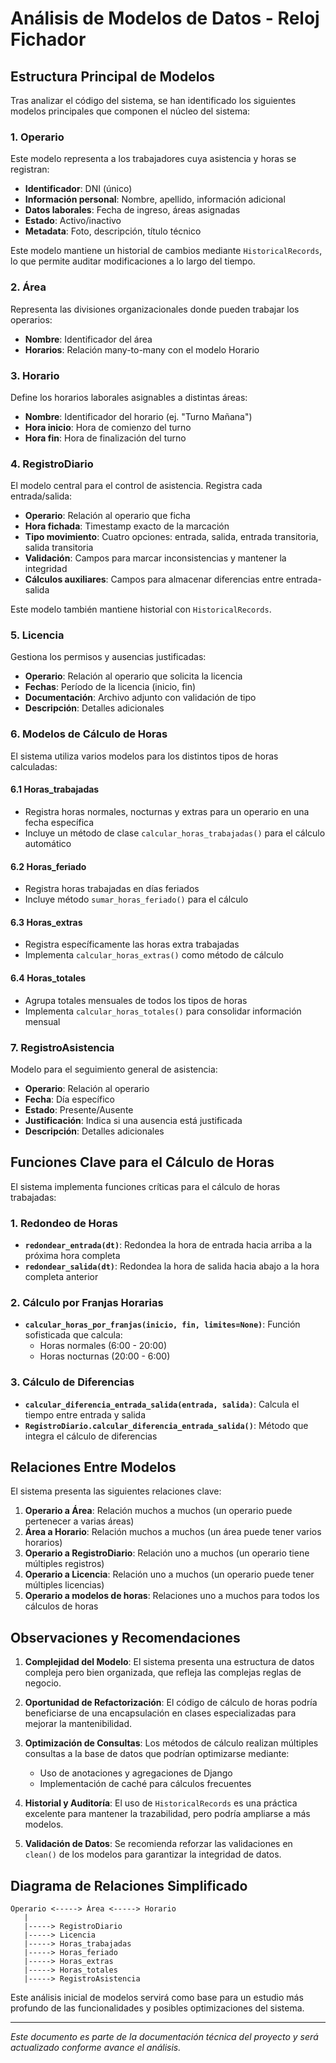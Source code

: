 # Análisis de Modelos de Datos - Reloj Fichador

## Estructura Principal de Modelos

Tras analizar el código del sistema, se han identificado los siguientes modelos principales que componen el núcleo del sistema:

### 1. Operario
Este modelo representa a los trabajadores cuya asistencia y horas se registran:

- **Identificador**: DNI (único)
- **Información personal**: Nombre, apellido, información adicional
- **Datos laborales**: Fecha de ingreso, áreas asignadas
- **Estado**: Activo/inactivo
- **Metadata**: Foto, descripción, título técnico

Este modelo mantiene un historial de cambios mediante `HistoricalRecords`, lo que permite auditar modificaciones a lo largo del tiempo.

### 2. Área
Representa las divisiones organizacionales donde pueden trabajar los operarios:

- **Nombre**: Identificador del área
- **Horarios**: Relación many-to-many con el modelo Horario

### 3. Horario
Define los horarios laborales asignables a distintas áreas:

- **Nombre**: Identificador del horario (ej. "Turno Mañana")
- **Hora inicio**: Hora de comienzo del turno
- **Hora fin**: Hora de finalización del turno

### 4. RegistroDiario
El modelo central para el control de asistencia. Registra cada entrada/salida:

- **Operario**: Relación al operario que ficha
- **Hora fichada**: Timestamp exacto de la marcación
- **Tipo movimiento**: Cuatro opciones: entrada, salida, entrada transitoria, salida transitoria
- **Validación**: Campos para marcar inconsistencias y mantener la integridad
- **Cálculos auxiliares**: Campos para almacenar diferencias entre entrada-salida

Este modelo también mantiene historial con `HistoricalRecords`.

### 5. Licencia
Gestiona los permisos y ausencias justificadas:

- **Operario**: Relación al operario que solicita la licencia
- **Fechas**: Período de la licencia (inicio, fin)
- **Documentación**: Archivo adjunto con validación de tipo
- **Descripción**: Detalles adicionales

### 6. Modelos de Cálculo de Horas

El sistema utiliza varios modelos para los distintos tipos de horas calculadas:

#### 6.1 Horas_trabajadas
- Registra horas normales, nocturnas y extras para un operario en una fecha específica
- Incluye un método de clase `calcular_horas_trabajadas()` para el cálculo automático

#### 6.2 Horas_feriado
- Registra horas trabajadas en días feriados
- Incluye método `sumar_horas_feriado()` para el cálculo

#### 6.3 Horas_extras
- Registra específicamente las horas extra trabajadas
- Implementa `calcular_horas_extras()` como método de cálculo

#### 6.4 Horas_totales
- Agrupa totales mensuales de todos los tipos de horas
- Implementa `calcular_horas_totales()` para consolidar información mensual

### 7. RegistroAsistencia
Modelo para el seguimiento general de asistencia:

- **Operario**: Relación al operario
- **Fecha**: Día específico
- **Estado**: Presente/Ausente
- **Justificación**: Indica si una ausencia está justificada
- **Descripción**: Detalles adicionales

## Funciones Clave para el Cálculo de Horas

El sistema implementa funciones críticas para el cálculo de horas trabajadas:

### 1. Redondeo de Horas

- **`redondear_entrada(dt)`**: Redondea la hora de entrada hacia arriba a la próxima hora completa
- **`redondear_salida(dt)`**: Redondea la hora de salida hacia abajo a la hora completa anterior

### 2. Cálculo por Franjas Horarias

- **`calcular_horas_por_franjas(inicio, fin, limites=None)`**: Función sofisticada que calcula:
  - Horas normales (6:00 - 20:00)
  - Horas nocturnas (20:00 - 6:00)

### 3. Cálculo de Diferencias

- **`calcular_diferencia_entrada_salida(entrada, salida)`**: Calcula el tiempo entre entrada y salida
- **`RegistroDiario.calcular_diferencia_entrada_salida()`**: Método que integra el cálculo de diferencias

## Relaciones Entre Modelos

El sistema presenta las siguientes relaciones clave:

1. **Operario a Área**: Relación muchos a muchos (un operario puede pertenecer a varias áreas)
2. **Área a Horario**: Relación muchos a muchos (un área puede tener varios horarios)
3. **Operario a RegistroDiario**: Relación uno a muchos (un operario tiene múltiples registros)
4. **Operario a Licencia**: Relación uno a muchos (un operario puede tener múltiples licencias)
5. **Operario a modelos de horas**: Relaciones uno a muchos para todos los cálculos de horas

## Observaciones y Recomendaciones

1. **Complejidad del Modelo**: El sistema presenta una estructura de datos compleja pero bien organizada, que refleja las complejas reglas de negocio.

2. **Oportunidad de Refactorización**: El código de cálculo de horas podría beneficiarse de una encapsulación en clases especializadas para mejorar la mantenibilidad.

3. **Optimización de Consultas**: Los métodos de cálculo realizan múltiples consultas a la base de datos que podrían optimizarse mediante:
   - Uso de anotaciones y agregaciones de Django
   - Implementación de caché para cálculos frecuentes

4. **Historial y Auditoría**: El uso de `HistoricalRecords` es una práctica excelente para mantener la trazabilidad, pero podría ampliarse a más modelos.

5. **Validación de Datos**: Se recomienda reforzar las validaciones en `clean()` de los modelos para garantizar la integridad de datos.

## Diagrama de Relaciones Simplificado

```
Operario <-----> Área <-----> Horario
   |
   |-----> RegistroDiario
   |-----> Licencia
   |-----> Horas_trabajadas
   |-----> Horas_feriado
   |-----> Horas_extras
   |-----> Horas_totales
   |-----> RegistroAsistencia
```

Este análisis inicial de modelos servirá como base para un estudio más profundo de las funcionalidades y posibles optimizaciones del sistema.

---

*Este documento es parte de la documentación técnica del proyecto y será actualizado conforme avance el análisis.* 